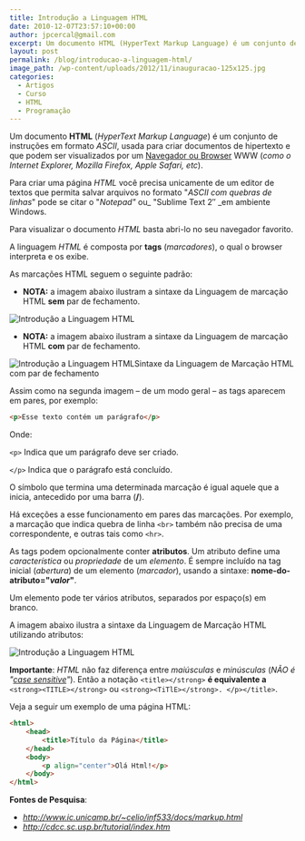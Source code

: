 ```yaml
---
title: Introdução a Linguagem HTML
date: 2010-12-07T23:57:10+00:00
author: jpcercal@gmail.com
excerpt: Um documento HTML (HyperText Markup Language) é um conjunto de instruções em formato ASCII, usada para criar documentos de hipertexto e que podem ser visualizados por um browser WWW (como o Internet Explorer, Mozilla Firefox, Apple Safari, etc).
layout: post
permalink: /blog/introducao-a-linguagem-html/
image_path: /wp-content/uploads/2012/11/inauguracao-125x125.jpg
categories:
  - Artigos
  - Curso
  - HTML
  - Programação
---
```


Um documento **HTML** (_HyperText Markup Language_) é um conjunto de instruções em formato _ASCII_, usada para criar documentos de hipertexto e que podem ser visualizados por um [Navegador ou Browser](http://sistemas.cekurte.com/blog/navegadores-ou-browsers/ "Navegadores ou Browsers") WWW (_como o Internet Explorer, Mozilla Firefox, Apple Safari, etc_).

Para criar uma página _HTML_ você precisa unicamente de um editor de textos que permita salvar arquivos no formato "_ASCII com quebras de linhas_" pode se citar o "_Notepad"_ ou_ "Sublime Text 2″ _em ambiente Windows.

Para visualizar o documento _HTML_ basta abri-lo no seu navegador favorito.

A linguagem _HTML_ é composta por **tags** (_marcadores_), o qual o browser interpreta e os exibe.

As marcações HTML seguem o seguinte padrão:

* **NOTA:** a imagem abaixo ilustram a sintaxe da Linguagem de marcação HTML **sem** par de fechamento.

![Introdução a Linguagem HTML](http://sistemas.cekurte.com/wp-content/uploads/2010/12/html1.png "Sintaxe da Linguagem de Marcação HTML")

* **NOTA:** a imagem abaixo ilustram a sintaxe da Linguagem de marcação HTML **com** par de fechamento.

![Introdução a Linguagem HTML](http://sistemas.cekurte.com/wp-content/uploads/2010/12/html.png "Sintaxe da Linguagem de Marcação HTML")Sintaxe da Linguagem de Marcação HTML com par de fechamento

Assim como na segunda imagem – de um modo geral – as tags aparecem em pares, por exemplo:

```html
<p>Esse texto contém um parágrafo</p>
```

Onde:

`<p>` Indica que um parágrafo deve ser criado.

`</p>` Indica que o parágrafo está concluído.

O símbolo que termina uma determinada marcação é igual aquele que a inicia, antecedido por uma barra (**/**).

Há exceções a esse funcionamento em pares das marcações. Por exemplo, a marcação que indica quebra de linha `<br>` também não precisa de uma correspondente, e outras tais como `<hr>`.

As tags podem opcionalmente conter **atributos**. Um atributo define uma _característica_ ou _propriedade_ de um _elemento_. É sempre incluído na tag inicial (_abertura_) de um elemento (_marcador_), usando a sintaxe: **nome-do-atributo="_valor_"**.

Um elemento pode ter vários atributos, separados por espaço(s) em branco.

A imagem abaixo ilustra a sintaxe da Linguagem de Marcação HTML utilizando atributos:

![Introdução a Linguagem HTML](http://sistemas.cekurte.com/wp-content/uploads/2010/12/sintaxe-html.png "Sintaxe da Linguagem de Marcação HTML")

**Importante**: _HTML_ não faz diferença entre _maiúsculas_ e _minúsculas_ (_NÃO é "[case sensitive](http://sistemas.cekurte.com/blog/o-padrao-camelcase/ "O Padrão CamelCase")"_). Então a notação `<title></strong>` **é equivalente a** `<strong><TITLE></strong>` ou `<strong><TiTlE></strong>. </p></title>`.

Veja a seguir um exemplo de uma página HTML:

```html
<html>
    <head>
        <title>Título da Página</title>
    </head>
    <body>
        <p align="center">Olá Html!</p>
    </body>
</html>
```

**Fontes de Pesquisa**:

* _http://www.ic.unicamp.br/~celio/inf533/docs/markup.html_
* _http://cdcc.sc.usp.br/tutorial/index.htm_
